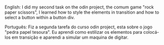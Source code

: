 English: I did my second task on the odin project, the comum game "rock paper scissors", I learned how to style the elements in transition and how to select a button within a button div.

Português: Fiz a segunda tarefa do curso odin project, esta sobre o jogo "pedra papel tesoura". Eu aprendi como estilizar os elementos para colocá-los em transição e aparendi a simular um maquina de digitar.
